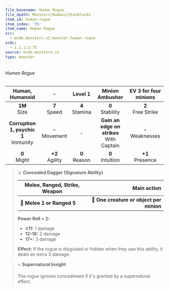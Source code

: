 ```yaml
---
file_basename: Human Rogue
file_dpath: Monsters/Humans/Statblocks
item_id: human-rogue
item_index: '75'
item_name: Human Rogue
scc:
  - mcdm.monsters.v1:monster:human-rogue
scdc:
  - 1.1.1:2:75
source: mcdm.monsters.v1
type: monster
---
```


###### Human Rogue

|              Human, Humanoid              |          -          |      Level 1       |                Minion Ambusher                | EV 3 for four minions  |
| :---------------------------------------: | :-----------------: | :----------------: | :-------------------------------------------: | :--------------------: |
|             **1M**<br/> Size              |  **7**<br/> Speed   | **4**<br/> Stamina |             **0**<br/> Stability              | **2**<br/> Free Strike |
| **Corruption 1, psychic 1**<br/> Immunity | **-**<br/> Movement |         -          | **Gain an edge on strikes**<br/> With Captain | **-**<br/> Weaknesses  |
|             **0**<br/> Might              | **+2**<br/> Agility | **0**<br/> Reason  |             **0**<br/> Intuition              |  **+1**<br/> Presence  |

<!-- -->
> ⚔️ **Concealed Dagger (Signature Ability)**
>
> | **Melee, Ranged, Strike, Weapon** |                          **Main action** |
> | --------------------------------- | ---------------------------------------: |
> | **📏 Melee 1 or Ranged 5**        | **🎯 One creature or object per minion** |
>
> **Power Roll + 2:**
>
> - **≤11:** 1 damage
> - **12-16:** 2 damage
> - **17+:** 3 damage
>
> **Effect:** If the rogue is disguised or hidden when they use this ability, it deals an extra 3 damage.

<!-- -->
> ⭐️ **Supernatural Insight**
>
> The rogue ignores concealment if it's granted by a supernatural effect.
